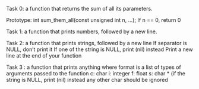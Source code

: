Task 0:  a function that returns the sum of all its parameters.

Prototype: int sum_them_all(const unsigned int n, ...);
If n == 0, return 0

Task 1: a function that prints numbers, followed by a new line.

Task 2: a function that prints strings, followed by a new line
If separator is NULL, don’t print it
If one of the string is NULL, print (nil) instead
Print a new line at the end of your function

Task 3 : a function that prints anything
where format is a list of types of arguments passed to the function
c: char
i: integer
f: float
s: char * (if the string is NULL, print (nil) instead
any other char should be ignored 
